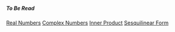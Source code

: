 ##### To Be Read

[Real Numbers](https://en.wikipedia.org/wiki/Real_number)
[Complex Numbers](https://en.wikipedia.org/wiki/Complex_number)
[Inner Product](https://en.wikipedia.org/wiki/Inner_product_space)
[Sesquilinear Form](https://en.wikipedia.org/wiki/Sesquilinear_form)
